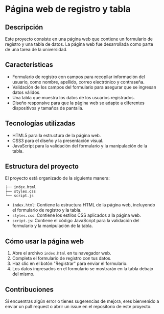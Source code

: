 # Página web de registro y tabla

## Descripción
Este proyecto consiste en una página web que contiene un formulario de registro y una tabla de datos. La página web fue desarrollada como parte de una tarea de la universidad.

## Características
- Formulario de registro con campos para recopilar información del usuario, como nombre, apellido, correo electrónico y contraseña.
- Validación de los campos del formulario para asegurar que se ingresan datos válidos.
- Una tabla que muestra los datos de los usuarios registrados.
- Diseño responsive para que la página web se adapte a diferentes dispositivos y tamaños de pantalla.

## Tecnologías utilizadas
- HTML5 para la estructura de la página web.
- CSS3 para el diseño y la presentación visual.
- JavaScript para la validación del formulario y la manipulación de la tabla.

## Estructura del proyecto
El proyecto está organizado de la siguiente manera:

```
├── index.html
├── styles.css
└── script.js
```

- `index.html`: Contiene la estructura HTML de la página web, incluyendo el formulario de registro y la tabla.
- `styles.css`: Contiene los estilos CSS aplicados a la página web.
- `script.js`: Contiene el código JavaScript para la validación del formulario y la manipulación de la tabla.

## Cómo usar la página web
1. Abre el archivo `index.html` en tu navegador web.
2. Completa el formulario de registro con tus datos.
3. Haz clic en el botón "Registrar" para enviar el formulario.
4. Los datos ingresados en el formulario se mostrarán en la tabla debajo del mismo.

## Contribuciones
Si encuentras algún error o tienes sugerencias de mejora, eres bienvenido a enviar un pull request o abrir un issue en el repositorio de este proyecto.

